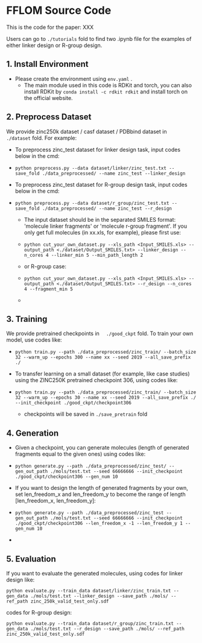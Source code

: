# FFLOM Source Code

This is the code for the paper:  XXX

Users can go to `./tutorials` fold to find two .ipynb file for the examples of either linker design or R-group design.

## 1. Install Environment

* Please create the environment using `env.yaml` .
  * The main module used in this code is RDKit and torch, you can also install RDKit by `conda install -c rdkit rdkit` and install torch on the official website. 
  

## 2. Preprocess Dataset

We provide zinc250k dataset / casf dataset / PDBbind dataset in `	./dataset` fold. For example:

- To preprocess zinc_test dataset for linker design task, input codes below in the cmd:  

- ```
  python preprocess.py --data dataset/linker/zinc_test.txt --save_fold ./data_preprocessed/ --name zinc_test --linker_design
  ```

- To preprocess zinc_test dataset for R-group design task, input codes below in the cmd:  

- ```
  python preprocess.py --data dataset/r_group/zinc_test.txt --save_fold ./data_preprocessed/ --name zinc_test --r_design
  ```

  - The input dataset should be in the separated SMILES format: 'molecule linker fragments' or 'molecule r-group fragment'. If you only get full molecules (in xx.xls, for example), please first use: 
  
  - ```
    python cut_your_own_dataset.py --xls_path <Input_SMILES.xls> --output_path <./dataset/Output_SMILES.txt> --linker_design --n_cores 4 --linker_min 5 --min_path_length 2
    ```
  
  - or R-group case:
  
  - ```
    python cut_your_own_dataset.py --xls_path <Input_SMILES.xls> --output_path <./dataset/Output_SMILES.txt> --r_design --n_cores 4 --fragment_min 5
    ```
  
  - 
  

## 3. Training

We provide pretrained checkpoints in `	./good_ckpt` fold.  To train your own model, use codes like: 

* ```
  python train.py --path ./data_preprocessed/zinc_train/ --batch_size 32 --warm_up --epochs 300 --name xx --seed 2019 --all_save_prefix ./
  ```
* To transfer learning on a small dataset (for example, like case studies) using the ZINC250K pretrained checkpoint 306, using codes like:
* ```
  python train.py --path ./data_preprocessed/zinc_train/ --batch_size 32 --warm_up --epochs 30 --name xx --seed 2019 --all_save_prefix ./ --init_checkpoint ./good_ckpt/checkpoint306
  ```

  * checkpoints will be saved in `./save_pretrain` fold


## 4. Generation

* Given a checkpoint, you can generate molecules (length of generated fragments equal to the given ones) using codes like: 

* ```
  python generate.py --path ./data_preprocessed/zinc_test/ --gen_out_path ./mols/test.txt --seed 66666666 --init_checkpoint ./good_ckpt/checkpoint306 --gen_num 10 
  ```

* If you want to design the length of generated fragments by your own, set len_freedom_x and len_freedom_y to become the range of length [len_freedom_x, len_freedom_y]: 

* ```
  python generate.py --path ./data_preprocessed/zinc_test --gen_out_path ./mols/test.txt --seed 66666666 --init_checkpoint ./good_ckpt/checkpoint306 --len_freedom_x -1 --len_freedom_y 1 --gen_num 10 
  ```

* 

## 5. Evaluation

If you want to evaluate the generated molecules, using codes for linker design like:

```
python evaluate.py --train_data dataset/linker/zinc_train.txt --gen_data ./mols/test.txt --linker_design --save_path ./mols/ --ref_path zinc_250k_valid_test_only.sdf
```

codes for R-group design:

```
python evaluate.py --train_data dataset/r_group/zinc_train.txt --gen_data ./mols/test.txt --r_design --save_path ./mols/ --ref_path zinc_250k_valid_test_only.sdf
```







